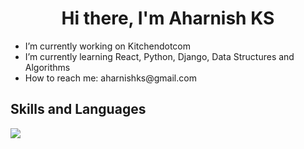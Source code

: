 <h1 align="center">Hi there, I'm Aharnish KS </h1>



<!--
**Adensty7/Adensty7** is a ✨ _special_ ✨ repository because its `README.md` (this file) appears on your GitHub profile.

Here are some ideas to get you started:

- 🔭 I’m currently working on ...
- 🌱 I’m currently learning ...
- 👯 I’m looking to collaborate on ...
- 🤔 I’m looking for help with ...
- 💬 Ask me about ...
- 📫 How to reach me: ...
- 😄 Pronouns: ...
- ⚡ Fun fact: ...
-->

<ul> 
<li> I’m currently working on Kitchendotcom </li>  
<li> I’m currently learning React, Python, Django, Data Structures and Algorithms </li>
<li> How to reach me: aharnishks@gmail.com </li>
</ul>

<h2> Skills and Languages </h2>

![](https://img.shields.io/badge/Code-React-informational?style=flat&logo=react&color=61DAFB)
